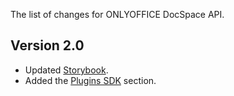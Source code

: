 The list of changes for ONLYOFFICE DocSpace API.

## Version 2.0

* Updated [Storybook](https://api.onlyoffice.com/docspace-storybook).
* Added the [Plugins SDK](../../Plugins%20SDK/index.md) section.
